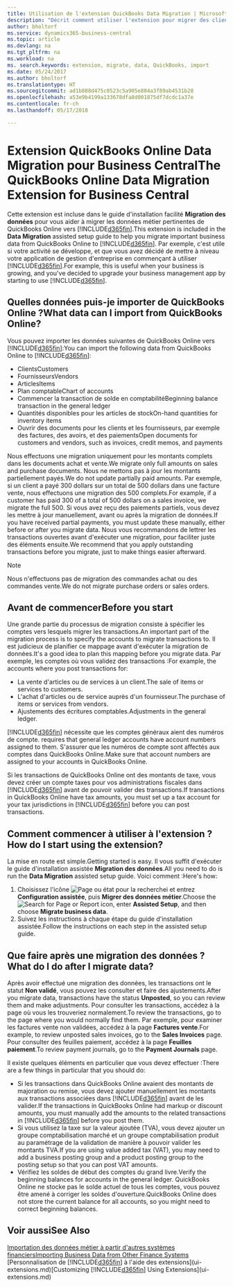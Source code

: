 ```yaml
---
title: Utilisation de l'extension QuickBooks Data Migration | Microsoft Docs
description: "Décrit comment utiliser l'extension pour migrer des clients, des fournisseurs, des articles, et des comptes de QuickBooks Online à Business Central."
author: bholtorf
ms.service: dynamics365-business-central
ms.topic: article
ms.devlang: na
ms.tgt_pltfrm: na
ms.workload: na
ms. search.keywords: extension, migrate, data, QuickBooks, import
ms.date: 05/24/2017
ms.author: bholtorf
ms.translationtype: HT
ms.sourcegitcommit: ad1b888d475c0523c5a905e804a3f89ab4531b28
ms.openlocfilehash: a53e9b4199a133678dfa8d001875df7dcdc1a37e
ms.contentlocale: fr-ch
ms.lasthandoff: 05/17/2018

---
```


# <a name="the-quickbooks-online-data-migration-extension-for-business-central"></a><span data-ttu-id="5be13-103">Extension QuickBooks Online Data Migration pour Business Central</span><span class="sxs-lookup"><span data-stu-id="5be13-103">The QuickBooks Online Data Migration Extension for Business Central</span></span>
<span data-ttu-id="5be13-104">Cette extension est incluse dans le guide d'installation facilité **Migration des données** pour vous aider à migrer les données métier pertinentes de QuickBooks Online vers [!INCLUDE[d365fin](includes/d365fin_md.md)].</span><span class="sxs-lookup"><span data-stu-id="5be13-104">This extension is included in the **Data Migration** assisted setup guide to help you migrate important business data from QuickBooks Online to [!INCLUDE[d365fin](includes/d365fin_md.md)].</span></span> <span data-ttu-id="5be13-105">Par exemple, c'est utile si votre activité se développe, et que vous avez décidé de mettre à niveau votre application de gestion d'entreprise en commençant à utiliser [!INCLUDE[d365fin](includes/d365fin_md.md)].</span><span class="sxs-lookup"><span data-stu-id="5be13-105">For example, this is useful when your business is growing, and you've decided to upgrade your business management app by starting to use [!INCLUDE[d365fin](includes/d365fin_md.md)].</span></span>

## <a name="what-data-can-i-import-from-quickbooks-online"></a><span data-ttu-id="5be13-106">Quelles données puis-je importer de QuickBooks Online ?</span><span class="sxs-lookup"><span data-stu-id="5be13-106">What data can I import from QuickBooks Online?</span></span>
<span data-ttu-id="5be13-107">Vous pouvez importer les données suivantes de QuickBooks Online vers [!INCLUDE[d365fin](includes/d365fin_md.md)]:</span><span class="sxs-lookup"><span data-stu-id="5be13-107">You can import the following data from QuickBooks Online to [!INCLUDE[d365fin](includes/d365fin_md.md)]:</span></span>  

* <span data-ttu-id="5be13-108">Clients</span><span class="sxs-lookup"><span data-stu-id="5be13-108">Customers</span></span>
* <span data-ttu-id="5be13-109">Fournisseurs</span><span class="sxs-lookup"><span data-stu-id="5be13-109">Vendors</span></span>
* <span data-ttu-id="5be13-110">Articles</span><span class="sxs-lookup"><span data-stu-id="5be13-110">Items</span></span>
* <span data-ttu-id="5be13-111">Plan comptable</span><span class="sxs-lookup"><span data-stu-id="5be13-111">Chart of accounts</span></span>
* <span data-ttu-id="5be13-112">Commencer la transaction de solde en comptabilité</span><span class="sxs-lookup"><span data-stu-id="5be13-112">Beginning balance transaction in the general ledger</span></span>
* <span data-ttu-id="5be13-113">Quantités disponibles pour les articles de stock</span><span class="sxs-lookup"><span data-stu-id="5be13-113">On-hand quantities for inventory items</span></span>
* <span data-ttu-id="5be13-114">Ouvrir des documents pour les clients et les fournisseurs, par exemple des factures, des avoirs, et des paiements</span><span class="sxs-lookup"><span data-stu-id="5be13-114">Open documents for customers and vendors, such as invoices, credit memos, and payments</span></span>

<span data-ttu-id="5be13-115">Nous effectuons une migration uniquement pour les montants complets dans les documents achat et vente.</span><span class="sxs-lookup"><span data-stu-id="5be13-115">We migrate only full amounts on sales and purchase documents.</span></span> <span data-ttu-id="5be13-116">Nous ne mettons pas à jour les montants partiellement payés.</span><span class="sxs-lookup"><span data-stu-id="5be13-116">We do not update partially paid amounts.</span></span> <span data-ttu-id="5be13-117">Par exemple, si un client a payé 300 dollars sur un total de 500 dollars dans une facture vente, nous effectuons une migration des 500 complets.</span><span class="sxs-lookup"><span data-stu-id="5be13-117">For example, if a customer has paid 300 of a total of 500 dollars on a sales invoice, we migrate the full 500.</span></span> <span data-ttu-id="5be13-118">Si vous avez reçu des paiements partiels, vous devez les mettre à jour manuellement, avant ou après la migration de données.</span><span class="sxs-lookup"><span data-stu-id="5be13-118">If you have received partial payments, you must update these manually, either before or after you migrate data.</span></span> <span data-ttu-id="5be13-119">Nous vous recommandons de lettrer les transactions ouvertes avant d'exécuter une migration, pour faciliter juste des éléments ensuite.</span><span class="sxs-lookup"><span data-stu-id="5be13-119">We recommend that you apply outstanding transactions before you migrate, just to make things easier afterward.</span></span>

> [!NOTE]  
>   <span data-ttu-id="5be13-120">Nous n'effectuons pas de migration des commandes achat ou des commandes vente.</span><span class="sxs-lookup"><span data-stu-id="5be13-120">We do not migrate purchase orders or sales orders.</span></span>

## <a name="before-you-start"></a><span data-ttu-id="5be13-121">Avant de commencer</span><span class="sxs-lookup"><span data-stu-id="5be13-121">Before you start</span></span>
<span data-ttu-id="5be13-122">Une grande partie du processus de migration consiste à spécifier les comptes vers lesquels migrer les transactions.</span><span class="sxs-lookup"><span data-stu-id="5be13-122">An important part of the migration process is to specify the accounts to migrate transactions to.</span></span> <span data-ttu-id="5be13-123">Il est judicieux de planifier ce mappage avant d'exécuter la migration de données.</span><span class="sxs-lookup"><span data-stu-id="5be13-123">It's a good idea to plan this mapping before you migrate data.</span></span> <span data-ttu-id="5be13-124">Par exemple, les comptes où vous validez des transactions :</span><span class="sxs-lookup"><span data-stu-id="5be13-124">For example, the accounts where you post transactions for:</span></span>  

* <span data-ttu-id="5be13-125">La vente d'articles ou de services à un client.</span><span class="sxs-lookup"><span data-stu-id="5be13-125">The sale of items or services to customers.</span></span>
* <span data-ttu-id="5be13-126">L'achat d'articles ou de service auprès d'un fournisseur.</span><span class="sxs-lookup"><span data-stu-id="5be13-126">The purchase of items or services from vendors.</span></span>  
* <span data-ttu-id="5be13-127">Ajustements des écritures comptables.</span><span class="sxs-lookup"><span data-stu-id="5be13-127">Adjustments in the general ledger.</span></span>  

[!INCLUDE[d365fin](includes/d365fin_md.md)]<span data-ttu-id="5be13-128"> nécessite que les comptes généraux aient des numéros de compte.</span><span class="sxs-lookup"><span data-stu-id="5be13-128"> requires that general ledger accounts have account numbers assigned to them.</span></span> <span data-ttu-id="5be13-129">S'assurer que les numéros de compte sont affectés aux comptes dans QuickBooks Online.</span><span class="sxs-lookup"><span data-stu-id="5be13-129">Make sure that account numbers are assigned to your accounts in QuickBooks Online.</span></span>

<span data-ttu-id="5be13-130">Si les transactions de QuickBooks Online ont des montants de taxe, vous devez créer un compte taxes pour vos administrations fiscales dans [!INCLUDE[d365fin](includes/d365fin_md.md)] avant de pouvoir valider des transactions.</span><span class="sxs-lookup"><span data-stu-id="5be13-130">If transactions in QuickBooks Online have tax amounts, you must set up a tax account for your tax jurisdictions in [!INCLUDE[d365fin](includes/d365fin_md.md)] before you can post transactions.</span></span>

## <a name="how-do-i-start-using-the-extension"></a><span data-ttu-id="5be13-131">Comment commencer à utiliser à l'extension ?</span><span class="sxs-lookup"><span data-stu-id="5be13-131">How do I start using the extension?</span></span>
<span data-ttu-id="5be13-132">La mise en route est simple.</span><span class="sxs-lookup"><span data-stu-id="5be13-132">Getting started is easy.</span></span> <span data-ttu-id="5be13-133">Il vous suffit d'exécuter le guide d'installation assistée **Migration des données**.</span><span class="sxs-lookup"><span data-stu-id="5be13-133">All you need to do is run the **Data Migration** assisted setup guide.</span></span> <span data-ttu-id="5be13-134">Voici comment :</span><span class="sxs-lookup"><span data-stu-id="5be13-134">Here's how:</span></span>

1. <span data-ttu-id="5be13-135">Choisissez l'icône ![Page ou état pour la recherchei](media/ui-search/search_small.png "cône Page ou état pour la recherche") et entrez **Configuration assistée**, puis **Migrer des données métier**.</span><span class="sxs-lookup"><span data-stu-id="5be13-135">Choose the ![Search for Page or Report](media/ui-search/search_small.png "Search for Page or Report icon") icon, enter **Assisted Setup**, and then choose **Migrate business data**.</span></span>
2. <span data-ttu-id="5be13-136">Suivez les instructions à chaque étape du guide d'installation assistée.</span><span class="sxs-lookup"><span data-stu-id="5be13-136">Follow the instructions on each step in the assisted setup guide.</span></span>

## <a name="what-do-i-do-after-i-migrate-data"></a><span data-ttu-id="5be13-137">Que faire après une migration des données ?</span><span class="sxs-lookup"><span data-stu-id="5be13-137">What do I do after I migrate data?</span></span>
<span data-ttu-id="5be13-138">Après avoir effectué une migration des données, les transactions ont le statut **Non validé**, vous pouvez les consulter et faire des ajustements.</span><span class="sxs-lookup"><span data-stu-id="5be13-138">After you migrate data, transactions have the status **Unposted**, so you can review them and make adjustments.</span></span> <span data-ttu-id="5be13-139">Pour consulter les transactions, accédez à la page où vous les trouveriez normalement.</span><span class="sxs-lookup"><span data-stu-id="5be13-139">To review the transactions, go to the page where you would normally find them.</span></span> <span data-ttu-id="5be13-140">Par exemple, pour examiner les factures vente non validées, accédez à la page **Factures vente**.</span><span class="sxs-lookup"><span data-stu-id="5be13-140">For example, to review unposted sales invoices, go to the **Sales Invoices** page.</span></span> <span data-ttu-id="5be13-141">Pour consulter des feuilles paiement, accédez à la page **Feuilles paiement**.</span><span class="sxs-lookup"><span data-stu-id="5be13-141">To review payment journals, go to the **Payment Journals** page.</span></span>   

<span data-ttu-id="5be13-142">Il existe quelques éléments en particulier que vous devez effectuer :</span><span class="sxs-lookup"><span data-stu-id="5be13-142">There are a few things in particular that you should do:</span></span>

* <span data-ttu-id="5be13-143">Si les transactions dans QuickBooks Online avaient des montants de majoration ou remise, vous devez ajouter manuellement les montants aux transactions associées dans [!INCLUDE[d365fin](includes/d365fin_md.md)] avant de les valider.</span><span class="sxs-lookup"><span data-stu-id="5be13-143">If the transactions in QuickBooks Online had markup or discount amounts, you must manually add the amounts to the related transactions in [!INCLUDE[d365fin](includes/d365fin_md.md)] before you post them.</span></span>
* <span data-ttu-id="5be13-144">Si vous utilisez la taxe sur la valeur ajoutée (TVA), vous devez ajouter un groupe comptabilisation marché et un groupe comptabilisation produit au paramétrage de la validation de manière à pouvoir valider les montants TVA.</span><span class="sxs-lookup"><span data-stu-id="5be13-144">If you are using value added tax (VAT), you may need to add a business posting group and a product posting group to the posting setup so that you can post VAT amounts.</span></span>
* <span data-ttu-id="5be13-145">Vérifiez les soldes de début des comptes du grand livre.</span><span class="sxs-lookup"><span data-stu-id="5be13-145">Verify the beginning balances for accounts in the general ledger.</span></span> <span data-ttu-id="5be13-146">QuickBooks Online ne stocke pas le solde actuel de tous les comptes, vous pouvez être amené à corriger les soldes d'ouverture.</span><span class="sxs-lookup"><span data-stu-id="5be13-146">QuickBooks Online does not store the current balance for all accounts, so you might need to correct beginning balances.</span></span>

## <a name="see-also"></a><span data-ttu-id="5be13-147">Voir aussi</span><span class="sxs-lookup"><span data-stu-id="5be13-147">See Also</span></span>
[<span data-ttu-id="5be13-148">Importation des données métier à partir d'autres systèmes financiers</span><span class="sxs-lookup"><span data-stu-id="5be13-148">Importing Business Data from Other Finance Systems</span></span>](across-import-data-configuration-packages.md)  
<span data-ttu-id="5be13-149">[Personnalisation de [!INCLUDE[d365fin](includes/d365fin_md.md)] à l'aide des extensions](ui-extensions.md)</span><span class="sxs-lookup"><span data-stu-id="5be13-149">[Customizing [!INCLUDE[d365fin](includes/d365fin_md.md)] Using Extensions](ui-extensions.md)</span></span>  


